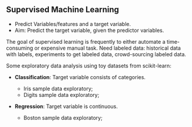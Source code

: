 ## Supervised Machine Learning

- Predict Variables/features and a target variable.
- Aim: Predict the target variable, given the predictor variables.

The goal of supervised learning is frequently to either automate a time-consuming or expensive manual task. 
Need labeled data: historical data with labels, experiments to get labeled data, crowd-sourcing labeled data. 

Some exploratory data analysis using toy datasets from scikit-learn:

- **Classification**: Target variable consists of categories. 
    - Iris sample data exploratory; 
    - Digits sample data exploratory;

- **Regression**: Target variable is continuous. 
    - Boston sample data exploratory;
